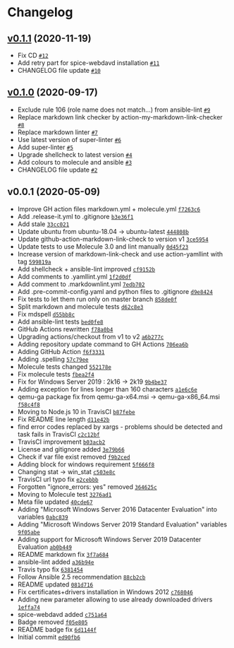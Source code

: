 # Changelog

## [v0.1.1](https://github.com/ruzickap/ansible-role-virtio-win/compare/v0.1.0...v0.1.1) (2020-11-19)

- Fix CD [`#12`](https://github.com/ruzickap/ansible-role-virtio-win/pull/12)
- Add retry part for spice-webdavd installation [`#11`](https://github.com/ruzickap/ansible-role-virtio-win/pull/11)
- CHANGELOG file update [`#10`](https://github.com/ruzickap/ansible-role-virtio-win/pull/10)

## [v0.1.0](https://github.com/ruzickap/ansible-role-virtio-win/compare/v0.0.1...v0.1.0) (2020-09-17)

- Exclude rule 106 (role name does not match...) from ansible-lint [`#9`](https://github.com/ruzickap/ansible-role-virtio-win/pull/9)
- Replace markdown link checker by action-my-markdown-link-checker [`#8`](https://github.com/ruzickap/ansible-role-virtio-win/pull/8)
- Replace markdown linter [`#7`](https://github.com/ruzickap/ansible-role-virtio-win/pull/7)
- Use latest version of super-linter [`#6`](https://github.com/ruzickap/ansible-role-virtio-win/pull/6)
- Add super-linter [`#5`](https://github.com/ruzickap/ansible-role-virtio-win/pull/5)
- Upgrade shellcheck to latest version [`#4`](https://github.com/ruzickap/ansible-role-virtio-win/pull/4)
- Add colours to molecule and ansible [`#3`](https://github.com/ruzickap/ansible-role-virtio-win/pull/3)
- CHANGELOG file update [`#2`](https://github.com/ruzickap/ansible-role-virtio-win/pull/2)

## v0.0.1 (2020-05-09)

- Improve GH action files markdown.yml + molecule.yml [`f7263c6`](https://github.com/ruzickap/ansible-role-virtio-win/commit/f7263c6e12582f6a3d1ee98bd126c1d2f4e9b819)
- Add .release-it.yml to .gitignore [`b3e36f1`](https://github.com/ruzickap/ansible-role-virtio-win/commit/b3e36f10722431306234304e3f34259f4615f627)
- Add stale [`33cc021`](https://github.com/ruzickap/ansible-role-virtio-win/commit/33cc02137f992ba6d6eadb159de95c50f5b21135)
- Update ubuntu from ubuntu-18.04 -&gt; ubuntu-latest [`444808b`](https://github.com/ruzickap/ansible-role-virtio-win/commit/444808bb119055d7c6bed1f2f786d845ac5a5cd1)
- Update github-action-markdown-link-check to version v1 [`3ce5954`](https://github.com/ruzickap/ansible-role-virtio-win/commit/3ce5954fecd5400cb065c0d4430cbec8a1cb8b0f)
- Update tests to use Molecule 3.0 and lint manually [`0d45f23`](https://github.com/ruzickap/ansible-role-virtio-win/commit/0d45f23008480cd75ada16ed52a0c383daec1953)
- Increase version of markdown-link-check and use action-yamllint with tag [`599819a`](https://github.com/ruzickap/ansible-role-virtio-win/commit/599819a89df4cdc0824d63ef62c246eae8628935)
- Add shellcheck + ansible-lint improved [`cf9152b`](https://github.com/ruzickap/ansible-role-virtio-win/commit/cf9152bdac48aba31e8f7a1b5e8a79b8d62b2618)
- Add comments to .yamllint.yml [`1f2d0df`](https://github.com/ruzickap/ansible-role-virtio-win/commit/1f2d0dfb524d54c0eb47939c8d9cf1a249319c24)
- Add comment to .markdownlint.yml [`7edb702`](https://github.com/ruzickap/ansible-role-virtio-win/commit/7edb702c72d1629dc2555d381c48d60bf0ef362b)
- Add .pre-commit-config.yaml and python files to .gitignore [`d9e8424`](https://github.com/ruzickap/ansible-role-virtio-win/commit/d9e84240254f2a975d3119319de1c1af8c47f24e)
- Fix tests to let them run only on master branch [`858de0f`](https://github.com/ruzickap/ansible-role-virtio-win/commit/858de0f85ef636577a8638624ccddc025959ef53)
- Split markdown and molecule tests [`d62c8e3`](https://github.com/ruzickap/ansible-role-virtio-win/commit/d62c8e32910e6a1eb8a509f486b29627b4486e4f)
- Fix mdspell [`d55bb8c`](https://github.com/ruzickap/ansible-role-virtio-win/commit/d55bb8c13023e362aad999d6d877b064e3238bbc)
- Add ansible-lint tests [`bed0fe8`](https://github.com/ruzickap/ansible-role-virtio-win/commit/bed0fe8e919c9bae0ffa5abe6b6cec72764f6f03)
- GitHub Actions rewritten [`f78a0b4`](https://github.com/ruzickap/ansible-role-virtio-win/commit/f78a0b419aeee497f0243a42b5fc5eedddbdb943)
- Upgrading actions/checkout from v1 to v2 [`a6b277c`](https://github.com/ruzickap/ansible-role-virtio-win/commit/a6b277c2f95fee94a84bfaffa6d11c21b3bc00fd)
- Adding repository update command to GH Actions [`706ea6b`](https://github.com/ruzickap/ansible-role-virtio-win/commit/706ea6bda8cd74d2df172787d8cb73c58c229a64)
- Adding GitHub Action [`f6f3331`](https://github.com/ruzickap/ansible-role-virtio-win/commit/f6f33315888ecf54b58eb33652ff122964fd0395)
- Adding .spelling [`57c79ee`](https://github.com/ruzickap/ansible-role-virtio-win/commit/57c79eed95801a3c4d0cc4e673a6d53b440a41d1)
- Molecule tests changed [`552178e`](https://github.com/ruzickap/ansible-role-virtio-win/commit/552178ea2a52558f63c5a878e0ccfac5aff87b68)
- Fix molecule tests [`fbea2f4`](https://github.com/ruzickap/ansible-role-virtio-win/commit/fbea2f475de289fcd5b8d875ba9aa3445bc90279)
- Fix for Windows Server 2019 : 2k16 -&gt; 2k19 [`9b4be37`](https://github.com/ruzickap/ansible-role-virtio-win/commit/9b4be37853fbb626bd10c4714d1f2c615d1650b7)
- Adding exception for lines longer than 160 characters [`a1e6c6e`](https://github.com/ruzickap/ansible-role-virtio-win/commit/a1e6c6e22ccded97189ba62402b2f636c8db0270)
- qemu-ga package fix from qemu-ga-x64.msi -&gt; qemu-ga-x86_64.msi [`f58c4f8`](https://github.com/ruzickap/ansible-role-virtio-win/commit/f58c4f84e732c1773960dbce4c0aa8e40c77d935)
- Moving to Node.js 10 in TravisCI [`b87febe`](https://github.com/ruzickap/ansible-role-virtio-win/commit/b87febe2c4fe8f0396eb03af1ba6077be3828d08)
- Fix README line length [`d11e42b`](https://github.com/ruzickap/ansible-role-virtio-win/commit/d11e42b2ae184521006535fc5869552f2a59a01f)
- find error codes replaced by xargs - problems should be detected and task fails in TravisCI [`c2c12bf`](https://github.com/ruzickap/ansible-role-virtio-win/commit/c2c12bf5b9b479b9a7c664f58cb63e9dc49f7e1e)
- TravisCI improvement [`b03acb2`](https://github.com/ruzickap/ansible-role-virtio-win/commit/b03acb26e42a9cb3782f294ace27af52fe8d2c84)
- License and gitignore added [`3e79b66`](https://github.com/ruzickap/ansible-role-virtio-win/commit/3e79b660ee70d3d51a52927eb31b2f55850b91c0)
- Check if var file exist removed [`f9b2ced`](https://github.com/ruzickap/ansible-role-virtio-win/commit/f9b2cedee92ac22960862ebdfa883b7304f1c9d3)
- Adding block for windows requirement [`5f666f8`](https://github.com/ruzickap/ansible-role-virtio-win/commit/5f666f8afc20747d592f355934ca6b9e2a9f398e)
- Changing stat -&gt; win_stat [`c503e8c`](https://github.com/ruzickap/ansible-role-virtio-win/commit/c503e8ce46cd1bbc11723fe3115cf9f201f0ecbe)
- TravisCI url typo fix [`e2cebbb`](https://github.com/ruzickap/ansible-role-virtio-win/commit/e2cebbb2355c040ac485a42c8bec29ddf7d4c65b)
- Forgotten "ignore_errors: yes" removed [`364625c`](https://github.com/ruzickap/ansible-role-virtio-win/commit/364625ce9af710d917f5d8271235824be08bc429)
- Moving to Molecule test [`3276ad1`](https://github.com/ruzickap/ansible-role-virtio-win/commit/3276ad1a040d8eed34eb18002ba724abe28f96af)
- Meta file updated [`40cde67`](https://github.com/ruzickap/ansible-role-virtio-win/commit/40cde67da1f4705e5d0dd4f401bdd51444bdaf0f)
- Adding "Microsoft Windows Server 2016 Datacenter Evaluation" into variables [`0abc839`](https://github.com/ruzickap/ansible-role-virtio-win/commit/0abc839e9e47751b96c1aa8b8c6fb02fe0a239c0)
- Adding "Microsoft Windows Server 2019 Standard Evaluation" variables [`9f05abe`](https://github.com/ruzickap/ansible-role-virtio-win/commit/9f05abea6dff9b53ba797fdee1bdce8a3193af8b)
- Adding support for Microsoft Windows Server 2019 Datacenter Evaluation [`ab0b449`](https://github.com/ruzickap/ansible-role-virtio-win/commit/ab0b449b6204bd13f6364a29c635bb861ba2b1ee)
- README markdown fix [`3f7a684`](https://github.com/ruzickap/ansible-role-virtio-win/commit/3f7a6844fc20505867b4eabee62dd7b70acb0a5b)
- ansible-lint added [`a36b94e`](https://github.com/ruzickap/ansible-role-virtio-win/commit/a36b94e7a6fd47869c17c56a0374c7b0d622f4fd)
- Travis typo fix [`6381454`](https://github.com/ruzickap/ansible-role-virtio-win/commit/638145439e818e89ee3550e6474cb71cc2460aa6)
- Follow Ansible 2.5 recommendation [`88cb2cb`](https://github.com/ruzickap/ansible-role-virtio-win/commit/88cb2cb7eca1adef5394d72e970a7608cdf98421)
- README updated [`081d716`](https://github.com/ruzickap/ansible-role-virtio-win/commit/081d716f8b4a8a6f27332869a7ffc313c241b652)
- Fix certificates+drivers installation in Windows 2012 [`c768046`](https://github.com/ruzickap/ansible-role-virtio-win/commit/c768046c124a9715e0f42e76dc92d47450d14935)
- Adding new parameter allowing to use already downloaded drivers [`1effa74`](https://github.com/ruzickap/ansible-role-virtio-win/commit/1effa743c0e197fc6070c93d40e57cb3def6739b)
- spice-webdavd added [`c751a64`](https://github.com/ruzickap/ansible-role-virtio-win/commit/c751a64f5431761c0fc48b0ed419afbf2f31652e)
- Badge removed [`f05e805`](https://github.com/ruzickap/ansible-role-virtio-win/commit/f05e80576eb24d52c2e64afeaa52f7fb87f05a00)
- README badge fix [`6d1144f`](https://github.com/ruzickap/ansible-role-virtio-win/commit/6d1144f05f481eb13b7416a2fa3cbda4b7b2ab3a)
- Initial commit [`ed90fb6`](https://github.com/ruzickap/ansible-role-virtio-win/commit/ed90fb6ee2f067b5a4fc60c389f1972e90fb8cea)
